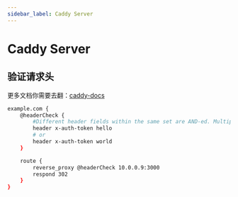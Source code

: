 ```yaml
---
sidebar_label: Caddy Server
---
```


# Caddy Server

## 验证请求头
更多文档你需要去翻：[caddy-docs](https://caddyserver.com/docs/caddyfile/matchers#header)
```bash
example.com {
    @headerCheck {
        #Different header fields within the same set are AND-ed. Multiple values per field are OR'ed.
        header x-auth-token hello
        # or
        header x-auth-token world
    }

    route {
        reverse_proxy @headerCheck 10.0.0.9:3000
        respond 302
    }
}
```
